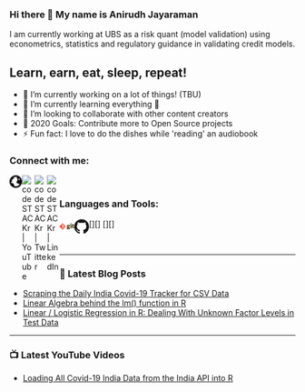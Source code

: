 ### Hi there 👋 My name is Anirudh Jayaraman
I am currently working at UBS as a risk quant (model validation) using econometrics, statistics and regulatory guidance in validating credit models.

## Learn, earn, eat, sleep, repeat!
- 🔭 I’m currently working on a lot of things! (TBU)
- 🌱 I’m currently learning everything 🤣
- 👯 I’m looking to collaborate with other content creators
- 🥅 2020 Goals: Contribute more to Open Source projects
- ⚡ Fun fact: I love to do the dishes while 'reading' an audiobook

### Connect with me:

[<img align="left" alt="codeSTACKr.com" width="22px" src="https://raw.githubusercontent.com/iconic/open-iconic/master/svg/globe.svg" />][website]
[<img align="left" alt="codeSTACKr | YouTube" width="22px" src="https://cdn.jsdelivr.net/npm/simple-icons@v3/icons/youtube.svg" />][youtube]
[<img align="left" alt="codeSTACKr | Twitter" width="22px" src="https://cdn.jsdelivr.net/npm/simple-icons@v3/icons/twitter.svg" />][twitter]
[<img align="left" alt="codeSTACKr | LinkedIn" width="22px" src="https://cdn.jsdelivr.net/npm/simple-icons@v3/icons/linkedin.svg" />][linkedin]

<br />

### Languages and Tools:

[<img align="left" alt="Git" width="26px" src="https://raw.githubusercontent.com/github/explore/80688e429a7d4ef2fca1e82350fe8e3517d3494d/topics/git/git.png" />][]
[<img align="left" alt="GitHub" width="26px" src="https://raw.githubusercontent.com/github/explore/78df643247d429f6cc873026c0622819ad797942/topics/github/github.png" />][]


<br />

---

### 📕 Latest Blog Posts
<!-- BLOG-POST-LIST:START -->
- [Scraping the Daily India Covid-19 Tracker for CSV Data](https://pythonandr.com/2020/05/10/scraping-the-daily-india-covid-19-tracker-for-csv-data/)
- [Linear Algebra behind the lm() function in R](https://pythonandr.com/2019/11/12/linear-algebra-behind-the-lm-function-in-r/)
- [Linear / Logistic Regression in R: Dealing With Unknown Factor Levels in Test Data](https://pythonandr.com/2017/10/08/linear-logistic-regression-in-r-dealing-with-unknown-factor-levels-in-test-data/)

<!-- BLOG-POST-LIST:END -->

---
### 📺 Latest YouTube Videos
<!-- YOUTUBE:START -->
- [Loading All Covid-19 India Data from the India API into R](https://www.youtube.com/watch?v=5wq_vu48Ccc)

<!-- YOUTUBE:END -->

<!--
**anirudhjayaraman/anirudhjayaraman** is a ✨ _special_ ✨ repository because its `README.md` (this file) appears on your GitHub profile.

Here are some ideas to get you started:

- 🔭 I’m currently working on ...
- 🌱 I’m currently learning ...
- 👯 I’m looking to collaborate on ...
- 🤔 I’m looking for help with ...
- 💬 Ask me about ...
- 📫 How to reach me: ...
- 😄 Pronouns: ...
- ⚡ Fun fact: ...
-->

[website]: https://pythonandr.com
[twitter]: https://twitter.com/anirudhjay
[youtube]: https://youtube.com/anirudhjay
[linkedin]: https://linkedin.com/in/anirudhjay
